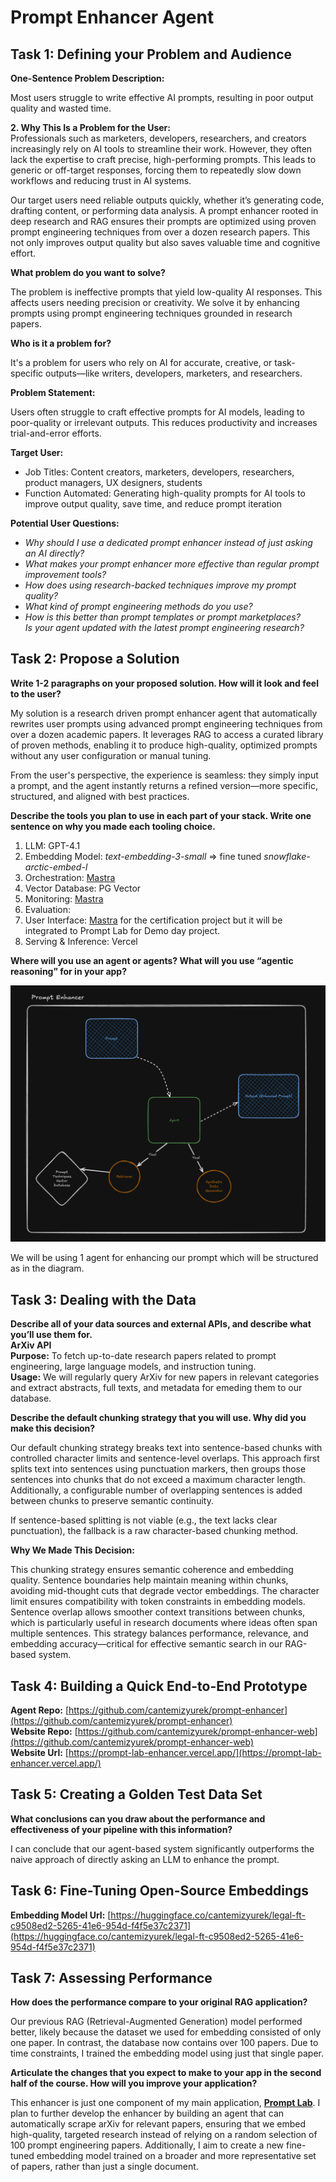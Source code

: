 # Prompt Enhancer Agent

## Task 1: Defining your Problem and Audience

**One-Sentence Problem Description:**

Most users struggle to write effective AI prompts, resulting in poor output quality and wasted time.

**2\. Why This Is a Problem for the User:**  
 Professionals such as marketers, developers, researchers, and creators increasingly rely on AI tools to streamline their work. However, they often lack the expertise to craft precise, high-performing prompts. This leads to generic or off-target responses, forcing them to repeatedly slow down workflows and reducing trust in AI systems.

Our target users need reliable outputs quickly, whether it’s generating code, drafting content, or performing data analysis. A prompt enhancer rooted in deep research and RAG ensures their prompts are optimized using proven prompt engineering techniques from over a dozen research papers. This not only improves output quality but also saves valuable time and cognitive effort.

**What problem do you want to solve?**

The problem is ineffective prompts that yield low-quality AI responses. This affects users needing precision or creativity. We solve it by enhancing prompts using prompt engineering techniques grounded in research papers. 

**Who is it a problem for?**

It's a problem for users who rely on AI for accurate, creative, or task-specific outputs—like writers, developers, marketers, and researchers.

**Problem Statement:**

Users often struggle to craft effective prompts for AI models, leading to poor-quality or irrelevant outputs. This reduces productivity and increases trial-and-error efforts.

**Target User:**

* Job Titles: Content creators, marketers, developers, researchers, product managers, UX designers, students  
* Function Automated: Generating high-quality prompts for AI tools to improve output quality, save time, and reduce prompt iteration

**Potential User Questions:**

* *Why should I use a dedicated prompt enhancer instead of just asking an AI directly?*  
* *What makes your prompt enhancer more effective than regular prompt improvement tools?*  
* *How does using research-backed techniques improve my prompt quality?*  
* *What kind of prompt engineering methods do you use?*  
* *How is this better than prompt templates or prompt marketplaces?*  
  *Is your agent updated with the latest prompt engineering research?*

## 

## Task 2: Propose a Solution

**Write 1-2 paragraphs on your proposed solution. How will it look and feel to the user?**

My solution is a research driven prompt enhancer agent that automatically rewrites user prompts using advanced prompt engineering techniques from over a dozen academic papers. It leverages RAG to access a curated library of proven methods, enabling it to produce high-quality, optimized prompts without any user configuration or manual tuning.

From the user's perspective, the experience is seamless: they simply input a prompt, and the agent instantly returns a refined version—more specific, structured, and aligned with best practices.

**Describe the tools you plan to use in each part of your stack. Write one sentence on why you made each tooling choice.**

1. LLM: GPT-4.1  
2. Embedding Model: *text-embedding-3-small* \=\> fine tuned *snowflake-arctic-embed-l*  
3. Orchestration: [Mastra](https://mastra.ai/)  
4. Vector Database: PG Vector  
5. Monitoring: [Mastra](https://mastra.ai/)  
6. Evaluation:   
7. User Interface: [Mastra](https://mastra.ai/) for the certification project but it will be integrated to Prompt Lab for Demo day project.  
8. Serving & Inference: Vercel

**Where will you use an agent or agents? What will you use “agentic reasoning” for in your app?**

![image](./public/image.png)

We will be using 1 agent for enhancing our prompt which will be structured as in the diagram.

## 

## Task 3: Dealing with the Data

**Describe all of your data sources and external APIs, and describe what you’ll use them for.**  
**ArXiv API**  
**Purpose:** To fetch up-to-date research papers related to prompt engineering, large language models, and instruction tuning.  
**Usage:** We will regularly query ArXiv for new papers in relevant categories and extract abstracts, full texts, and metadata for emeding them to our database.

**Describe the default chunking strategy that you will use. Why did you make this decision?**

Our default chunking strategy breaks text into sentence-based chunks with controlled character limits and sentence-level overlaps. This approach first splits text into sentences using punctuation markers, then groups those sentences into chunks that do not exceed a maximum character length. Additionally, a configurable number of overlapping sentences is added between chunks to preserve semantic continuity.

If sentence-based splitting is not viable (e.g., the text lacks clear punctuation), the fallback is a raw character-based chunking method.

**Why We Made This Decision:**

This chunking strategy ensures semantic coherence and embedding quality. Sentence boundaries help maintain meaning within chunks, avoiding mid-thought cuts that degrade vector embeddings. The character limit ensures compatibility with token constraints in embedding models. Sentence overlap allows smoother context transitions between chunks, which is particularly useful in research documents where ideas often span multiple sentences. This strategy balances performance, relevance, and embedding accuracy—critical for effective semantic search in our RAG-based system.

## Task 4: Building a Quick End-to-End Prototype

**Agent Repo:** [https://github.com/cantemizyurek/prompt-enhancer](https://github.com/cantemizyurek/prompt-enhancer)  
**Website Repo:**  [https://github.com/cantemizyurek/prompt-enhancer-web](https://github.com/cantemizyurek/prompt-enhancer-web)  
**Website Url:** [https://prompt-lab-enhancer.vercel.app/](https://prompt-lab-enhancer.vercel.app/)

## Task 5: Creating a Golden Test Data Set

**What conclusions can you draw about the performance and effectiveness of your pipeline with this information?**

I can conclude that our agent-based system significantly outperforms the naive approach of directly asking an LLM to enhance the prompt.

## Task 6: Fine-Tuning Open-Source Embeddings

**Embedding Model Url:** [https://huggingface.co/cantemizyurek/legal-ft-c9508ed2-5265-41e6-954d-f4f5e37c2371](https://huggingface.co/cantemizyurek/legal-ft-c9508ed2-5265-41e6-954d-f4f5e37c2371)

## Task 7: Assessing Performance

**How does the performance compare to your original RAG application?** 

Our previous RAG (Retrieval-Augmented Generation) model performed better, likely because the dataset we used for embedding consisted of only one paper. In contrast, the database now contains over 100 papers. Due to time constraints, I trained the embedding model using just that single paper.

**Articulate the changes that you expect to make to your app in the second half of the course. How will you improve your application?**

This enhancer is just one component of my main application, [**Prompt Lab**](https://promptlab.so). I plan to further develop the enhancer by building an agent that can automatically scrape arXiv for relevant papers, ensuring that we embed high-quality, targeted research instead of relying on a random selection of 100 prompt engineering papers. Additionally, I aim to create a new fine-tuned embedding model trained on a broader and more representative set of papers, rather than just a single document.

